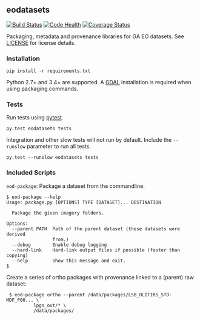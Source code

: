 ## eodatasets

[![Build Status](https://travis-ci.org/GeoscienceAustralia/eodatasets.svg?branch=develop)](https://travis-ci.org/GeoscienceAustralia/eodatasets)
[![Code Health](https://landscape.io/github/GeoscienceAustralia/eodatasets/develop/landscape.svg?style=flat)](https://landscape.io/github/GeoscienceAustralia/eodatasets/develop)
[![Coverage Status](https://coveralls.io/repos/GeoscienceAustralia/eodatasets/badge.svg?branch=develop)](https://coveralls.io/r/GeoscienceAustralia/eodatasets)

Packaging, metadata and provenance libraries for GA EO datasets. See [LICENSE](LICENSE) for license details.

### Installation

    pip install -r requirements.txt


Python 2.7+ and 3.4+ are supported. A [GDAL](http://www.gdal.org/) installation is required 
when using packaging commands.

### Tests

Run tests using [pytest](http://pytest.org/).

    py.test eodatasets tests

Integration and other slow tests will not run by default. Include the `--runslow` parameter to run all tests.

    py.test --runslow eodatasets tests

### Included Scripts

`eod-package`: Package a dataset from the commandline.

    $ eod-package --help
    Usage: package.py [OPTIONS] TYPE [DATASET]... DESTINATION
    
      Package the given imagery folders.
    
    Options:
      --parent PATH  Path of the parent dataset (these datasets were derived
                     from.)
      --debug        Enable debug logging
      --hard-link    Hard-link output files if possible (faster than copying)
      --help         Show this message and exit.
    $

Create a series of ortho packages with provenance linked to a (parent) raw dataset:

     $ eod-package ortho --parent /data/packages/LS8_OLITIRS_STD-MDF_P00... \
              lpgs_out/* \
              /data/packages/   

